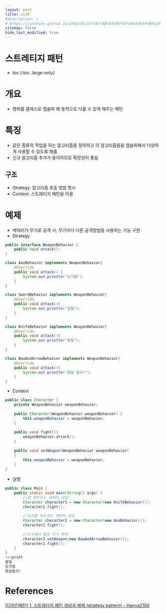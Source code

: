 ```yaml
---
layout: post
title: cs39
#description: >
# https://jinshine.github.io/2018/05/17/%EC%BB%B4%ED%93%A8%ED%84%B0%20%EA%B8%B0%EC%B4%88/%EB%A9%94%EB%AA%A8%EB%A6%AC%EA%B5%AC%EC%A1%B0/
sitemap: false
hide_last_modified: true
---
```

# 스트레티지 패턴

* toc
{:toc .large-only}

# 개요

- 행위를 클래스로 캡슐화 해 동적으로 다룰 수 있게 해주는 패턴

# 특징

- 같은 종류의 작업을 하는 알고리즘을 정의하고 이 알고리즘들을 캡슐화해서 다양하게 사용할 수 있도록 해줌
- 신규 알고리즘 추가가 용이하므로 확장성이 좋음

## 구조

- Strategy: 알고리즘 호출 방법 명시
- Context: 스트래티지 패턴을 이용

# 예제

- 캐릭터가 무기로 공격 시, 무기마다 다른 공격방법을 사용하는 기능 구현
- Strategy
  
```JAVA
public interface WeaponBehavior {
	public void attack();
}

class AxeBehavior implements WeaponBehavior{
	@Override
	public void attack() {
		System.out.println("도기질");
	}
}

class SwordBehavior implements WeaponBehavior{
	@Override
	public void attack(){
		System.out.println("검질");
	}
}

class KnifeBehavior implements WeaponBehavior{
	@Override
	public void attack(){
		System.out.println("칼질");
	}
}

class BowAndArrowBehavior implements WeaponBehavior{
	@Override
	public void attack(){
		System.out.println("화살 발사!");
	}
}
```

- Context
  
```JAVA
public class Character {
	private WeaponBehavior weaponBehavior;
	
	public Character(WeaponBehavior weaponBehavior) {
		this.weaponBehavior = weaponBehavior;
	}
	
	public void fight(){
		weaponBehavior.attack();
	}
	
	public void setWeapon(WeaponBehavior weaponBehavior)
	{
		this.weaponBehavior = weaponBehavior;
	}
}
```

- 실행
  
```JAVA
public class Main {
	public static void main(String[] args) {
		//칼 휘두르는 캐릭터 생성!
		Character character1 = new Character(new KnifeBehavior());
		character1.fight();
		
		//도끼를 휘두르는 캐릭터 생성
		Character character2 = new Character(new AxeBehavior());
		character2.fight();
		
		//도끼에서 활로 무기 변경
		character2.setWeapon(new BowAndArrowBehavior());
		character2.fight();
	}
}
>>>print
칼질
도끼질
화살발사!
```

# References

[[디자인패턴] 1. 스트래티지 패턴 개념과 예제 (strategy pattern) - Hanna2100](https://velog.io/@hanna2100/%EB%94%94%EC%9E%90%EC%9D%B8%ED%8C%A8%ED%84%B4-1.-%EC%8A%A4%ED%8A%B8%EB%9E%98%ED%8B%B0%EC%A7%80-%ED%8C%A8%ED%84%B4-strategy-pattern)

[]()
